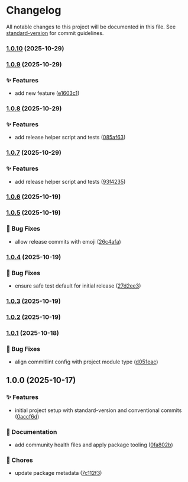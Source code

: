 # Changelog

All notable changes to this project will be documented in this file. See [standard-version](https://github.com/conventional-changelog/standard-version) for commit guidelines.

### [1.0.10](https://github.com/programinglive/commiter/compare/v1.0.9...v1.0.10) (2025-10-29)

### [1.0.9](https://github.com/programinglive/commiter/compare/v1.0.8...v1.0.9) (2025-10-29)


### ✨ Features

* add new feature ([e1603c1](https://github.com/programinglive/commiter/commit/e1603c144823dd54f077de3f16c5c764d2066fe7))

### [1.0.8](https://github.com/programinglive/commiter/compare/v1.0.7...v1.0.8) (2025-10-29)


### ✨ Features

* add release helper script and tests ([085af63](https://github.com/programinglive/commiter/commit/085af631d2c53725f125d0f48b1221bc81830288))

### [1.0.7](https://github.com/programinglive/commiter/compare/v1.0.6...v1.0.7) (2025-10-29)


### ✨ Features

* add release helper script and tests ([93f4235](https://github.com/programinglive/commiter/commit/93f4235c3cf2e34b77b78ba51c0337cf89e564df))

### [1.0.6](https://github.com/programinglive/commiter/compare/v1.0.5...v1.0.6) (2025-10-19)

### [1.0.5](https://github.com/programinglive/commiter/compare/v1.0.4...v1.0.5) (2025-10-19)


### 🐛 Bug Fixes

* allow release commits with emoji ([26c4afa](https://github.com/programinglive/commiter/commit/26c4afa26fc7c11c91ac576dcba197cba5d3d98a))

### [1.0.4](https://github.com/programinglive/commiter/compare/v1.0.3...v1.0.4) (2025-10-19)


### 🐛 Bug Fixes

* ensure safe test default for initial release ([27d2ee3](https://github.com/programinglive/commiter/commit/27d2ee35d1e558ef459a61e41627305997621392))

### [1.0.3](https://github.com/programinglive/commiter/compare/v1.0.2...v1.0.3) (2025-10-19)

### [1.0.2](https://github.com/programinglive/commiter/compare/v1.0.1...v1.0.2) (2025-10-19)

### [1.0.1](https://github.com/programinglive/commiter/compare/v1.0.0...v1.0.1) (2025-10-18)


### 🐛 Bug Fixes

* align commitlint config with project module type ([d051eac](https://github.com/programinglive/commiter/commit/d051eace5471d0c54fd8de6a3bede6a0df020dad))

## 1.0.0 (2025-10-17)


### ✨ Features

* initial project setup with standard-version and conventional commits ([0accf6d](https://github.com/programinglive/commiter/commit/0accf6dba678c1946629aa3f1b691bea7e20cd95))


### 📝 Documentation

* add community health files and apply package tooling ([0fa802b](https://github.com/programinglive/commiter/commit/0fa802b6129053d3f32030cec561e5926dd09c42))


### 🧹 Chores

* update package metadata ([7c112f3](https://github.com/programinglive/commiter/commit/7c112f3d82e2c92ed31fa3e60fafd5ca0429184d))
